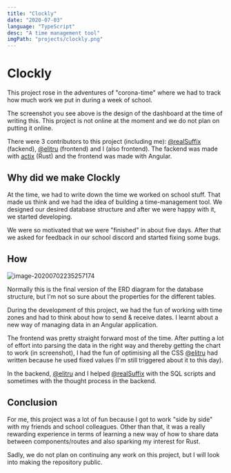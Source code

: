 ```yaml
---
title: "Clockly"
date: "2020-07-03"
language: "TypeScript"
desc: "A time management tool"
imgPath: "projects/clockly.png"
---
```


# Clockly

This project rose in the adventures of "corona-time" where we had to track how much work we put in during a week of school.

The screenshot you see above is the design of the dashboard at the time of writing this. This project is not online at the moment and we do not plan on putting it online.

There were 3 contributors to this project (including me): [@realSuffix][1] (fackend), [@elitru][2] (frontend) and I (also frontend).
The fackend was made with [actix][3] (Rust) and the frontend was made with Angular.

## Why did we make Clockly

At the time, we had to write down the time we worked on school stuff. That made us think and we had the idea of building a time-management tool. We designed our desired database structure and after we were happy with it, we started developing. 

We were so motivated that we were "finished" in about five days. After that we asked for feedback in our school discord and started fixing some bugs.

## How

![image-20200702235257174](/images/projects/clockly-erd.png)

Normally this is the final version of the ERD diagram for the database structure, but I'm not so sure about the properties for the different tables.

During the development of this project, we had the fun of working with time zones and had to think about how to send & receive dates. I learnt about a new way of managing data in an Angular application.

The frontend was pretty straight forward most of the time. After putting a lot of effort into parsing the data in the right way and thereby getting the chart to work (in screenshot), I had the fun of optimising all the CSS [@elitru]() had written because he used fixed values (I'm still triggered about it to this day).

In the backend, [@elitru][2] and I helped [@realSuffix][1] with the SQL scripts and sometimes with the thought process in the backend.

## Conclusion

For me, this project was a lot of fun because I got to work "side by side" with my friends and school colleagues. Other than that, it was a really rewarding experience in terms of learning a new way of how to share data between components/routes and also sparking my interest for Rust.

Sadly, we do not plan on continuing any work on this project, but I will look into making the repository public.

[1]: https://github.com/realSuffix
[2]: https://github.com/elitru

[3]: https://github.com/actix
